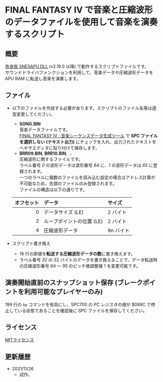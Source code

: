 # FINAL FANTASY IV で音楽と圧縮波形のデータファイルを使用して音楽を演奏するスクリプト

## 概要
[改良版 SNESAPU.DLL](https://github.com/dgrfactory/spcplay) (v2.19.0 以降) で動作するスクリプトファイルです。  
サウンドドライバファンクションを利用して、音楽データや圧縮波形データを APU RAM に転送し音楽を演奏します。

## ファイル
- 以下のファイルを作成する必要があります。スクリプトのファイル名等は適宜変更してください。
  - **SONG.BIN**  
音楽データファイルです。  
[FINAL FANTASY IV : 音楽シーケンスデータ生成ツール](https://gnilda.rosx.net/SPC/F4/spcseq.html) で **SPC ファイルを選択しない (テキスト出力)** にチェックを入れ、出力されたテキストをヘキサエディタに貼り付けて保存します。
  - **BRR09.BIN**, **BRR10.BIN**, ...  
圧縮波形に関するファイルです。  
ラベル番号 *0* の波形データは波形番号 *64* に、*1* の波形データは *65* に登録されます。  
一つのラベルに複数のファイルを読み込む設定の場合はアドレス計算が不可能なため、先頭のファイルのみ登録されます。  
ファイルの構造は以下の通りです。

  |オフセット|データ|サイズ|
  |--:|:--|:--|
  |0|データサイズ (LE)|2 バイト|
  |2|ループポイントの位置 (LE)|2 バイト|
  |4|圧縮波形データ|9n バイト|
- スクリプト書き換え  
  - 18 行の即値を**転送する圧縮波形データの数**に書き換えます。  
  - ラベル番号 *32* の 32 バイトのデータを書き換えることで、データ転送時の圧縮波形番号 64 ～ 95 のピッチ微調整値 1 を変更可能です。

## 演奏開始直前のスナップショット保存 (ブレークポイントを利用可能なプレイヤーのみ)
199 行の `bp` コマンドを有効にし、SPC700 の PC レジスタの値が $089C で停止している状態であることを確認後に SPC ファイルを保存してください。  

## ライセンス
[MITライセンス](https://opensource.org/licenses/mit-license.php)

## 更新履歴
- 2021/11/26
  - 試作。
